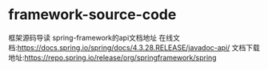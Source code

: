 # framework-source-code
框架源码导读
spring-framework的api文档地址
在线文档:https://docs.spring.io/spring/docs/4.3.28.RELEASE/javadoc-api/
文档下载地址:https://repo.spring.io/release/org/springframework/spring
